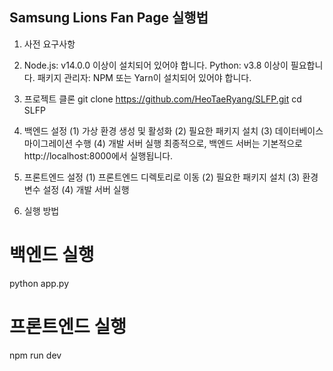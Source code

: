 Samsung Lions Fan Page 실행법
---------------------------------
1. 사전 요구사항


2. Node.js: v14.0.0 이상이 설치되어 있어야 합니다.
Python: v3.8 이상이 필요합니다.
패키지 관리자: NPM 또는 Yarn이 설치되어 있어야 합니다.


3. 프로젝트 클론
git clone https://github.com/HeoTaeRyang/SLFP.git
cd SLFP


4. 백엔드 설정
(1) 가상 환경 생성 및 활성화
(2) 필요한 패키지 설치
(3) 데이터베이스 마이그레이션 수행
(4) 개발 서버 실행
최종적으로, 백엔드 서버는 기본적으로   http://localhost:8000에서 실행됩니다.


5. 프론트엔드 설정
(1) 프론트엔드 디렉토리로 이동
(2) 필요한 패키지 설치
(3) 환경 변수 설정
(4) 개발 서버 실행


6. 실행 방법
# 백엔드 실행
python app.py
# 프론트엔드 실행
npm run dev

